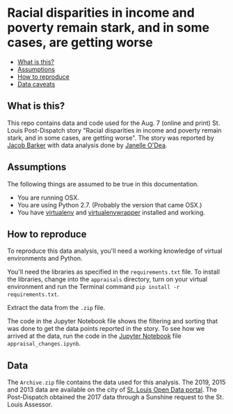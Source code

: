 Racial disparities in income and poverty remain stark, and in some cases, are getting worse
========================

* [What is this?](#what-is-this)
* [Assumptions](#assumptions)
* [How to reproduce](#how-to-reproduce)
* [Data caveats](#data-caveats)

What is this?
-------------

This repo contains data and code used for the Aug. 7 (online and print) St. Louis Post-Dispatch story "Racial disparities in income and poverty remain stark, and in some cases, are getting worse". The story was reported by [Jacob Barker](https://twitter.com/jacobbarker) with data analysis done by [Janelle O'Dea](https://twitter.com/jayohday). 

Assumptions
-----------

The following things are assumed to be true in this documentation.

* You are running OSX.
* You are using Python 2.7. (Probably the version that came OSX.)
* You have [virtualenv](https://pypi.python.org/pypi/virtualenv) and [virtualenvwrapper](https://pypi.python.org/pypi/virtualenvwrapper) installed and working.

How to reproduce
-------------
To reproduce this data analysis, you'll need a working knowledge of virtual environments and Python. 

You'll need the libraries as specified in the `requirements.txt` file. To install the libraries, change into the `appraisals` directory, turn on your virtual environment and run the Terminal command `pip install -r requirements.txt`. 

Extract the data from the `.zip` file.

The code in the Jupyter Notebook file shows the filtering and sorting that was done to get the data points reported in the story. To see how we arrived at the data, run the code in the [Jupyter Notebook](https://jupyter.org/) file `appraisal_changes.ipynb`. 

Data
-----
The `Archive.zip` file contains the data used for this analysis. The 2019, 2015 and 2013 data are available on the city of [St. Louis Open Data portal](https://www.stlouis-mo.gov/data/). The Post-Dispatch obtained the 2017 data through a Sunshine request to the St. Louis Assessor. 
